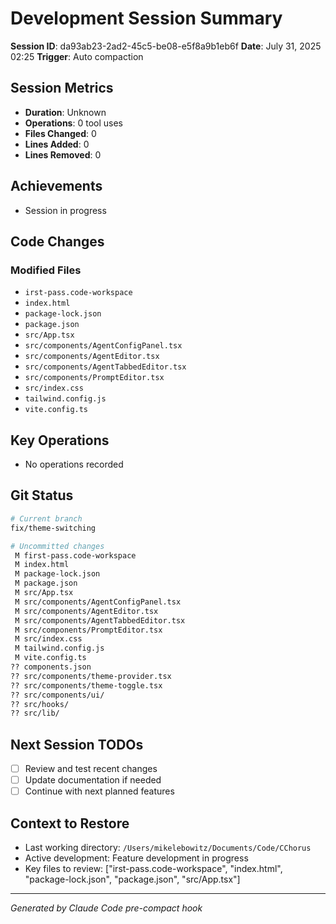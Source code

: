 # Development Session Summary

**Session ID**: da93ab23-2ad2-45c5-be08-e5f8a9b1eb6f
**Date**: July 31, 2025 02:25
**Trigger**: Auto compaction


## Session Metrics

- **Duration**: Unknown
- **Operations**: 0 tool uses
- **Files Changed**: 0
- **Lines Added**: 0
- **Lines Removed**: 0

## Achievements

- Session in progress

## Code Changes


### Modified Files
- `irst-pass.code-workspace`
- `index.html`
- `package-lock.json`
- `package.json`
- `src/App.tsx`
- `src/components/AgentConfigPanel.tsx`
- `src/components/AgentEditor.tsx`
- `src/components/AgentTabbedEditor.tsx`
- `src/components/PromptEditor.tsx`
- `src/index.css`
- `tailwind.config.js`
- `vite.config.ts`

## Key Operations

- No operations recorded

## Git Status

```bash
# Current branch
fix/theme-switching

# Uncommitted changes
 M first-pass.code-workspace
 M index.html
 M package-lock.json
 M package.json
 M src/App.tsx
 M src/components/AgentConfigPanel.tsx
 M src/components/AgentEditor.tsx
 M src/components/AgentTabbedEditor.tsx
 M src/components/PromptEditor.tsx
 M src/index.css
 M tailwind.config.js
 M vite.config.ts
?? components.json
?? src/components/theme-provider.tsx
?? src/components/theme-toggle.tsx
?? src/components/ui/
?? src/hooks/
?? src/lib/

```

## Next Session TODOs

- [ ] Review and test recent changes
- [ ] Update documentation if needed
- [ ] Continue with next planned features

## Context to Restore

- Last working directory: `/Users/mikelebowitz/Documents/Code/CChorus`
- Active development: Feature development in progress
- Key files to review: ["irst-pass.code-workspace", "index.html", "package-lock.json", "package.json", "src/App.tsx"]

---

*Generated by Claude Code pre-compact hook*
